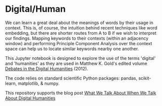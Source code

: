 # Digital/Human

We can learn a great deal about the meanings of words by their usage in context. This is, of course, the intuition behind recent techniques like word embedding, but there are shorter routes from A to B if we wish to interpret our findings. Mapping keywords to their contexts (within an adjacency window) and performing Principle Component Analysis over the context space can help us to locate similar keywords nearby one another.

This Jupyter notebook is designed to explore the use of the terms 'digital' and 'humanities' as they are used in Matthew K. Gold's edited volume [Debates in the Digital Humanities](http://dhdebates.gc.cuny.edu) (2012).

The code relies on standard scientific Python packages: pandas, scikit-learn, matplotlib, & numpy.

This repository supports the blog post [What We Talk About When We Talk About Digital Humanities](https://teddyroland.com/2017/02/13/what-we-talk-about-when-we-talk-about-digital-humanities/)
